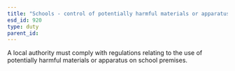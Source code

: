 ```yaml
---
title: "Schools - control of potentially harmful materials or apparatus"
esd_id: 920
type: duty
parent_id:  
---
```


A local authority must comply with regulations relating to the use of potentially harmful materials or apparatus on school premises.

